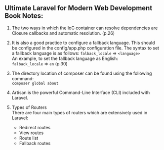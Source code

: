 ## Ultimate Laravel for Modern Web Development Book Notes:

1. The two ways in which the IoC container
   can resolve dependencies are Closure callbacks and automatic resolution. (p.26)

2. It is also a good practice to configure a fallback language. This should be
   configured in the config/app.php configuration file.
   The syntax to set a fallback language is as follows:
   `falback_locale` => `<language>`\
   An example, to set the fallback language as English:\
   `falback_locale` => `en`
   (p.30)

3. The directory location of composer can be found using the following command:\
   `composer global about`

4. Artisan is the powerful Command-Line Interface (CLI) included with Laravel.

5. Types of Routers\
   There are four main types of routers which are extensively used in Laravel:
   - Redirect routes
   - View routes
   - Route list
   - Fallback routes